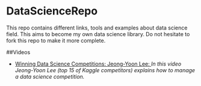 # DataScienceRepo
This repo contains different links, tools and examples about data science field. This aims to become my own data science library. Do not hesitate to fork this repo to make it more complete.


##Videos

* [Winning Data Science Competitions: Jeong-Yoon Lee: ](https://www.youtube.com/watch?v=ClAZQI_B4t8)
*In this video Jeong-Yoon Lee (top 15 of Kaggle competitors) explains how to manage a data science competition.*

